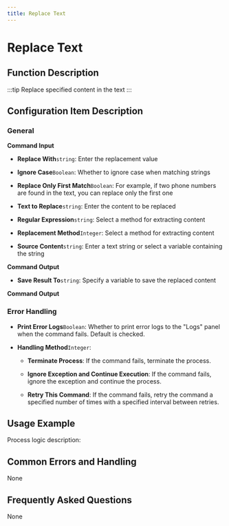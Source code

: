 ```yaml
---
title: Replace Text
---
```


# Replace Text

## Function Description

:::tip 
Replace specified content in the text
:::

## Configuration Item Description

### General

**Command Input**

- **Replace With**`string`: Enter the replacement value

- **Ignore Case**`Boolean`: Whether to ignore case when matching strings

- **Replace Only First Match**`Boolean`: For example, if two phone numbers are found in the text, you can replace only the first one

- **Text to Replace**`string`: Enter the content to be replaced

- **Regular Expression**`string`: Select a method for extracting content

- **Replacement Method**`Integer`: Select a method for extracting content

- **Source Content**`string`: Enter a text string or select a variable containing the string


**Command Output**

- **Save Result To**`string`: Specify a variable to save the replaced content


**Command Output**

### Error Handling

- **Print Error Logs**`Boolean`: Whether to print error logs to the "Logs" panel when the command fails. Default is checked. 

- **Handling Method**`Integer`:

    - **Terminate Process**: If the command fails, terminate the process.

    - **Ignore Exception and Continue Execution**: If the command fails, ignore the exception and continue the process.

    - **Retry This Command**: If the command fails, retry the command a specified number of times with a specified interval between retries.

## Usage Example

Process logic description:

## Common Errors and Handling

None

## Frequently Asked Questions

None

